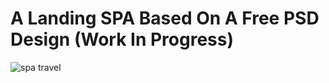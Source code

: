 # A Landing SPA Based On A Free PSD Design (Work In Progress)


![spa travel](https://github.com/m0hammadb/TravelWebsiteReactTS/assets/116277578/5e1e1516-f57b-4eaf-813e-01832be812b5)
